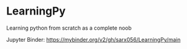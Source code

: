 # LearningPy
Learning python from scratch as a complete noob 

Jupyter Binder: 
https://mybinder.org/v2/gh/sarx056/LearningPy/main


